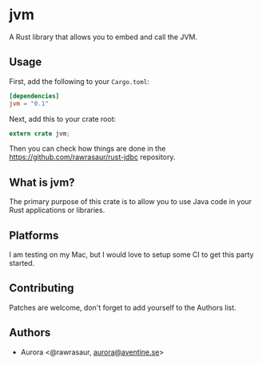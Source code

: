 # jvm #

A Rust library that allows you to embed and call the JVM.

## Usage

First, add the following to your `Cargo.toml`:

```toml
[dependencies]
jvm = "0.1"
```

Next, add this to your crate root:

```rust
extern crate jvm;
```

Then you can check how things are done in the https://github.com/rawrasaur/rust-jdbc repository.

## What is jvm? ##

The primary purpose of this crate is to allow you to use Java code in your Rust applications or libraries.

## Platforms ##

I am testing on my Mac, but I would love to setup some CI to get this party
started.

## Contributing ##

Patches are welcome, don't forget to add yourself to the Authors list.

## Authors ##

 - Aurora <@rawrasaur, aurora@aventine.se>
